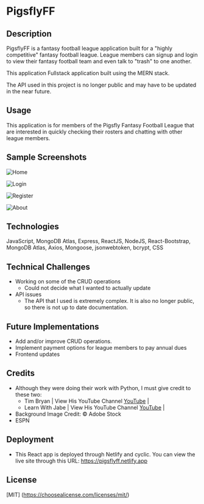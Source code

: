 # PigsflyFF


## Description

PigsflyFF is a fantasy football league application built for a "highly competitive" fantasy football league. League members can signup and login to view their fantasy football team and even talk to "trash" to one another.

This application Fullstack application built using the MERN stack.

The API used in this project is no longer public and may have to be updated in the near future.


## Usage

This application is for members of the Pigsfly Fantasy Football League that are interested in quickly checking their rosters and chatting with other league members.


## Sample Screenshots

![Home](public/images/homepage.jpg)

![Login](public/images/details.jpg)

![Register](public/images/login.jpg)

![About](public/images/about.jpg)


## Technologies 

JavaScript, MongoDB Atlas, Express, ReactJS, NodeJS, React-Bootstrap, MongoDB Atlas, Axios, Mongoose, jsonwebtoken, bcrypt, CSS


## Technical Challenges

- Working on some of the CRUD operations 
    - Could not decide what I wanted to actually update
- API issues
    - The API that I used is extremely complex. It is also no longer public, so there is not up to date documentation.


## Future Implementations

- Add and/or improve CRUD operations.
- Implement payment options for league members to pay annual dues
- Frontend updates 



## Credits

- Although they were doing their work with Python, I must give credit to these two:
    - Tim Bryan | View His YouTube Channel [YouTube](https://youtu.be/S_ax0rjAoXE) |
    - Learn With Jabe | View His YouTube Channel [YouTube](https://youtu.be/3KtgCsTg97E) |
- Background Image Credit: © Adobe Stock
- ESPN


## Deployment

- This React app is deployed through Netlify and cyclic. You can view the live site through this URL: https://pigsflyff.netlify.app

## License

[MIT]
(https://choosealicense.com/licenses/mit/)
